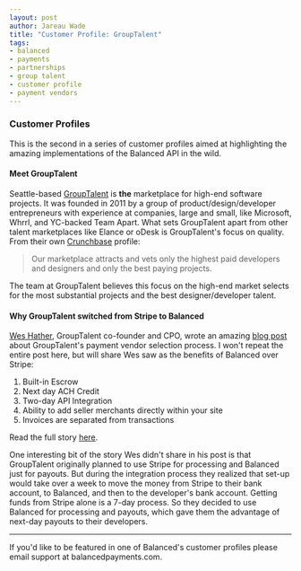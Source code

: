 ```yaml
---
layout: post
author: Jareau Wade
title: "Customer Profile: GroupTalent"
tags:
- balanced
- payments
- partnerships
- group talent
- customer profile
- payment vendors
---
```


### Customer Profiles
This is the second in a series of customer profiles aimed at highlighting the amazing implementations of the Balanced API in the wild. 


#### Meet GroupTalent
Seattle-based [GroupTalent](https://grouptalent.com/main/employers/) is __the__ marketplace for high-end software projects. It was founded in 2011 by a group of product/design/developer entrepreneurs with experience at companies, large and small, like Microsoft, Whrrl, and YC-backed Team Apart. What sets GroupTalent apart from other talent marketplaces like Elance or oDesk is GroupTalent's focus on quality. From their own [Crunchbase](http://www.crunchbase.com/company/grouptalent) profile:
>Our marketplace attracts and vets only the highest paid developers and designers and only the best paying projects.

The team at GroupTalent believes this focus on the high-end market selects for the most substantial projects and the best designer/developer talent.

#### Why GroupTalent switched from Stripe to Balanced
[Wes Hather](https://grouptalent.com/talent/376), GroupTalent co-founder and CPO, wrote an amazing [blog post](https://grouptalent.com/blog/why-we-switched-from-stripe-to-balanced) about GroupTalent's payment vendor selection process. I won't repeat the entire post here, but will share Wes saw as the benefits of Balanced over Stripe:

1. Built-in Escrow
2. Next day ACH Credit
3. Two-day API Integration
4. Ability to add seller merchants directly within your site
5. Invoices are separated from transactions

Read the full story [here](https://grouptalent.com/blog/why-we-switched-from-stripe-to-balanced).

One interesting bit of the story Wes didn't share in his post is that GroupTalent originally planned to use Stripe for processing and Balanced just for payouts. But during the integration process they realized that set-up would take over a week to move the money from Stripe to their bank account, to Balanced, and then to the developer's bank account. Getting funds from Stripe alone is a 7-day process. So they decided to use Balanced for processing and payouts, which gave them the advantage of next-day payouts to their developers. 

---
 If you'd like to be featured in one of Balanced's customer profiles please email support at balancedpayments.com.
 
